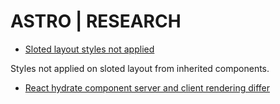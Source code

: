 # ASTRO | RESEARCH

- [Sloted layout styles not applied](./src/pages/research1.astro)

Styles not applied on sloted layout from inherited components.

- [React hydrate component server and client rendering differ](./src/pages/research2.asrto)
